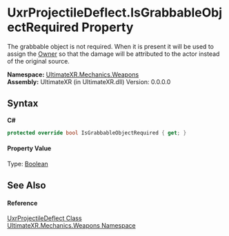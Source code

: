 # UxrProjectileDeflect.IsGrabbableObjectRequired Property 
 

The grabbable object is not required. When it is present it will be used to assign the <a href="P_UltimateXR_Mechanics_Weapons_UxrProjectileDeflect_Owner">Owner</a> so that the damage will be attributed to the actor instead of the original source.

**Namespace:**&nbsp;<a href="N_UltimateXR_Mechanics_Weapons">UltimateXR.Mechanics.Weapons</a><br />**Assembly:**&nbsp;UltimateXR (in UltimateXR.dll) Version: 0.0.0.0

## Syntax

**C#**<br />
``` C#
protected override bool IsGrabbableObjectRequired { get; }
```


#### Property Value
Type: <a href="https://docs.microsoft.com/dotnet/api/system.boolean" target="_blank" rel="noopener noreferrer">Boolean</a>

## See Also


#### Reference
<a href="T_UltimateXR_Mechanics_Weapons_UxrProjectileDeflect">UxrProjectileDeflect Class</a><br /><a href="N_UltimateXR_Mechanics_Weapons">UltimateXR.Mechanics.Weapons Namespace</a><br />
